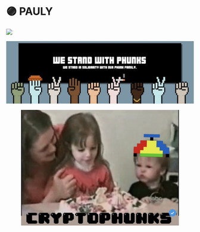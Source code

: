 # 🟣 PAULY

![](<../../.gitbook/assets/image (12) (2).png>)

![](../../.gitbook/assets/image.png)

<figure><img src="../../.gitbook/assets/Fpw4vWdWYAIQXUt.jpeg" alt=""><figcaption></figcaption></figure>
